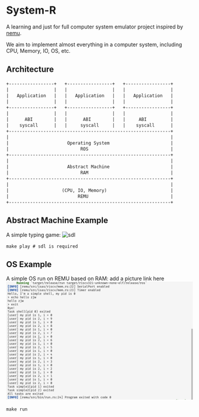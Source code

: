 # System-R

A learning and just for full computer system emulator project inspired by [nemu](https://github.com/NJU-ProjectN/nemu).

We aim to implement almost everything in a computer system, including CPU, Memory, IO, OS, etc.

## Architecture
```
+-----------------+   +-----------------+   +-----------------+
|                 |   |                 |   |                 |
|   Application   |   |   Application   |   |   Application   |
|                 |   |                 |   |                 |
+-----------------+   +-----------------+   +-----------------+
|                 |   |                 |   |                 |
|      ABI        |   |      ABI        |   |     ABI         |
|    syscall      |   |     syscall     |   |    syscall      |
+-------------------------------------------------------------+   
|                                                             |
|                      Operating System                       |
|                           ROS                               |
+-------------------------------------------------------------+
|                                                             |
|                      Abstract Machine                       |
|                           RAM                               |
+-------------------------------------------------------------+
|                                                             |
|                    (CPU, IO, Memory)                        |
|                          REMU                               |
+-------------------------------------------------------------+
```

## Abstract Machine Example

A simple typing game: 
![sdl](https://github.com/Qi-Zhan/SysR/assets/89050446/df7e74dc-1460-4214-af57-317aace421dd)

```
make play # sdl is required
```

## OS Example

A simple OS run on REMU based on RAM:
add a picture link here
![asciicast](os.png)

```
make run
```
